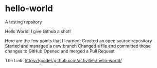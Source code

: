 # hello-world
A testing repsitory

Hello World! 
I give Github a shot!


Here are the few points that I learned:
    Created an open source repository
    Started and managed a new branch
    Changed a file and committed those changes to GitHub
    Opened and merged a Pull Request

 The Link: https://guides.github.com/activities/hello-world/
 

